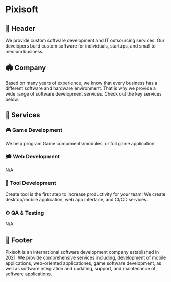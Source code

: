 # Pixisoft

## 📌 Header

We provide custom software development and IT outsourcing services. Our
developers build custom software for individuals, startups, and small to
medium business.

## 🏟️ Company

Based on many years of experience, we know that every business has a different
software and hardware environment. That is why we provide a wide range of
software development services. Check out the key services below.

## 📝 Services

### 🎮 Game Development

We help program Game components/modules, or full game application.

### 🗯️ Web Development

N/A

### 🔨 Tool Development

Create tool is the first step to increase productivity for your team! We create
desktop/mobile application, web app interface, and CI/CD services.

### ⚙️ QA & Testing

N/A

## 📌 Footer

Pixisoft is an international software development company established in 2021.
We provide comprehensive services including, development of mobile applications,
web-oriented applicationes, game software development, as well as software
integration and updating, support, and maintenance of software applications.
